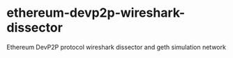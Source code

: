 # ethereum-devp2p-wireshark-dissector
Ethereum DevP2P protocol wireshark dissector and geth simulation network
